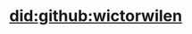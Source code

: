 # [did:github:wictorwilen](https://raw.githubusercontent.com/wictorwilen/ghdid/master/index.jsonld)
